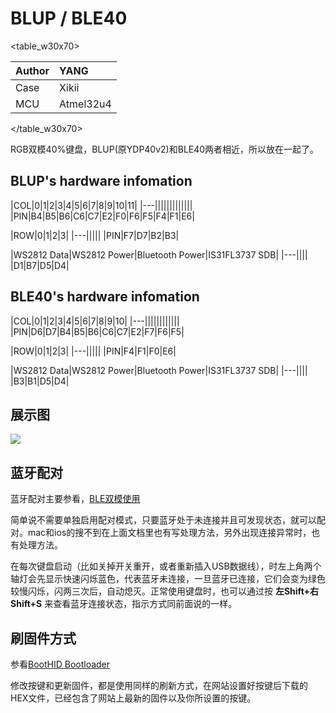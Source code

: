 # BLUP / BLE40

<table_w30x70>

|Author |YANG |
|:--- |:--- |
|Case |Xikii|
|MCU|Atmel32u4|

</table_w30x70>

RGB双模40%键盘，BLUP(原YDP40v2)和BLE40两者相近，所以放在一起了。

## BLUP's hardware infomation

|COL|0|1|2|3|4|5|6|7|8|9|10|11|
|---|||||||||||||
|PIN|B4|B5|B6|C6|C7|E2|F0|F6|F5|F4|F1|E6|

|ROW|0|1|2|3|
|---|||||
|PIN|F7|D7|B2|B3|

|WS2812 Data|WS2812 Power|Bluetooth Power|IS31FL3737 SDB|
|---||||
|D1|B7|D5|D4|


## BLE40's hardware infomation

|COL|0|1|2|3|4|5|6|7|8|9|10|
|---||||||||||||
|PIN|D6|D7|B4|B5|B6|C6|C7|E2|F7|F6|F5|

|ROW|0|1|2|3|
|---|||||
|PIN|F4|F1|F0|E6|

|WS2812 Data|WS2812 Power|Bluetooth Power|IS31FL3737 SDB|
|---||||
|B3|B1|D5|D4|


## 展示图

![](/assets/blup-01.jpg?660)


## 蓝牙配对

蓝牙配对主要参看，[BLE双模使用](ble-series)

简单说不需要单独启用配对模式，只要蓝牙处于未连接并且可发现状态，就可以配对。mac和ios的搜不到在上面文档里也有写处理方法，另外出现连接异常时，也有处理方法。

在每次键盘启动（比如关掉开关重开，或者重新插入USB数据线），时左上角两个轴灯会先显示快速闪烁蓝色，代表蓝牙未连接，一旦蓝牙已连接，它们会变为绿色较慢闪烁，闪两三次后，自动熄灭。正常使用键盘时，也可以通过按 **左Shift+右Shift+S** 来查看蓝牙连接状态，指示方式同前面说的一样。


## 刷固件方式
参看[BootHID Bootloader](bootloader/boothid)

修改按键和更新固件，都是使用同样的刷新方式，在网站设置好按键后下载的HEX文件，已经包含了网站上最新的固件以及你所设置的按键。


